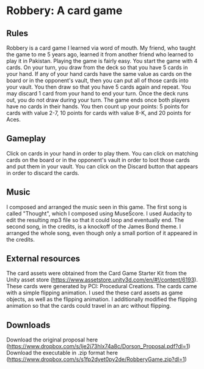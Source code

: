 # Robbery: A card game

## Rules
Robbery is a card game I learned via word of mouth. My friend, who taught the game to me 5 years ago, learned it from another friend who learned to play it in Pakistan. Playing the game is fairly easy. You start the game with 4 cards. On your turn, you draw from the deck so that you have 5 cards in your hand. If any of your hand cards have the same value as cards on the board or in the opponent's vault, then you can put all of those cards into your vault. You then draw so that you have 5 cards again and repeat. You may discard 1 card from your hand to end your turn. Once the deck runs out, you do not draw during your turn. The game ends once both players have no cards in their hands. You then count up your points: 5 points for cards with value 2-7, 10 points for cards with value 8-K, and 20 points for Aces.

## Gameplay
Click on cards in your hand in order to play them. You can click on matching cards on the board or in the opponent's vault in order to loot those cards and put them in your vault. You can click on the Discard button that appears in order to discard the cards.

## Music
I composed and arranged the music seen in this game. The first song is called "Thought", which I composed using MuseScore. I used Audacity to edit the resulting mp3 file so that it could loop and eventually end. The second song, in the credits, is a knockoff of the James Bond theme. I arranged the whole song, even though only a small portion of it appeared in the credits.

## External resources
The card assets were obtained from the Card Game Starter Kit from the Unity asset store (https://www.assetstore.unity3d.com/en/#!/content/6193). These cards were generated by PCI: Procedural Creations. The cards came with a simple flipping animation. I used the these card assets as game objects, as well as the flipping animation. I additionally modified the flipping animation so that the cards could travel in an arc without flipping.

## Downloads
Download the original proposal here (https://www.dropbox.com/s/lje2j73hlx74a8c/Dorson_Proposal.pdf?dl=1)
Download the executable in .zip format here (https://www.dropbox.com/s/s1fp2dyet0py2de/RobberyGame.zip?dl=1)
